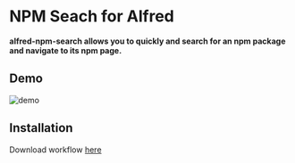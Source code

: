 # NPM Seach for Alfred

**alfred-npm-search allows you to quickly and search for an npm package and navigate to its npm page.**

## Demo

![demo](demo.gif)

## Installation

Download workflow [here](https://github.com/Cool-Runningz/alfred-npm-search/blob/main/npm-search.alfredworkflow)
